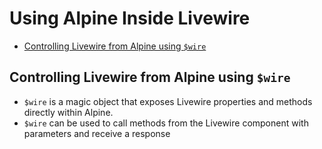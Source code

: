 # Using Alpine Inside Livewire

- [Controlling Livewire from Alpine using `$wire`](#controlling-livewire-from-alpine-using-wire)

## Controlling Livewire from Alpine using `$wire`

- `$wire` is a magic object that exposes Livewire properties and methods directly within Alpine.
- `$wire` can be used to call methods from the Livewire component with parameters and receive a response

